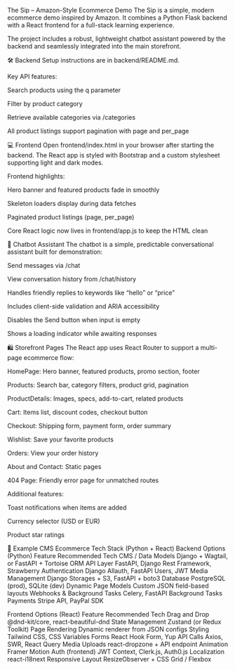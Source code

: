 The Sip – Amazon-Style Ecommerce Demo
The Sip is a simple, modern ecommerce demo inspired by Amazon. It combines a Python Flask backend with a React frontend for a full-stack learning experience.

The project includes a robust, lightweight chatbot assistant powered by the backend and seamlessly integrated into the main storefront.

🛠️ Backend
Setup instructions are in backend/README.md.

Key API features:

Search products using the q parameter

Filter by product category

Retrieve available categories via /categories

All product listings support pagination with page and per_page

💻 Frontend
Open frontend/index.html in your browser after starting the backend.
The React app is styled with Bootstrap and a custom stylesheet supporting light and dark modes.

Frontend highlights:

Hero banner and featured products fade in smoothly

Skeleton loaders display during data fetches

Paginated product listings (page, per_page)

Core React logic now lives in frontend/app.js to keep the HTML clean

🤖 Chatbot Assistant
The chatbot is a simple, predictable conversational assistant built for demonstration:

Send messages via /chat

View conversation history from /chat/history

Handles friendly replies to keywords like “hello” or “price”

Includes client-side validation and ARIA accessibility

Disables the Send button when input is empty

Shows a loading indicator while awaiting responses

🛍️ Storefront Pages
The React app uses React Router to support a multi-page ecommerce flow:

HomePage: Hero banner, featured products, promo section, footer

Products: Search bar, category filters, product grid, pagination

ProductDetails: Images, specs, add-to-cart, related products

Cart: Items list, discount codes, checkout button

Checkout: Shipping form, payment form, order summary

Wishlist: Save your favorite products

Orders: View your order history

About and Contact: Static pages

404 Page: Friendly error page for unmatched routes

Additional features:

Toast notifications when items are added

Currency selector (USD or EUR)

Product star ratings

🔧 Example CMS Ecommerce Tech Stack (Python + React)
Backend Options (Python)
Feature	Recommended Tech
CMS / Data Models	Django + Wagtail, or FastAPI + Tortoise ORM
API Layer	FastAPI, Django Rest Framework, Strawberry
Authentication	Django Allauth, FastAPI Users, JWT
Media Management	Django Storages + S3, FastAPI + boto3
Database	PostgreSQL (prod), SQLite (dev)
Dynamic Page Models	Custom JSON field-based layouts
Webhooks & Background Tasks	Celery, FastAPI Background Tasks
Payments	Stripe API, PayPal SDK

Frontend Options (React)
Feature	Recommended Tech
Drag and Drop	@dnd-kit/core, react-beautiful-dnd
State Management	Zustand (or Redux Toolkit)
Page Rendering	Dynamic renderer from JSON configs
Styling	Tailwind CSS, CSS Variables
Forms	React Hook Form, Yup
API Calls	Axios, SWR, React Query
Media Uploads	react-dropzone + API endpoint
Animation	Framer Motion
Auth (frontend)	JWT Context, Clerk.js, Auth0.js
Localization	react-i18next
Responsive Layout	ResizeObserver + CSS Grid / Flexbox